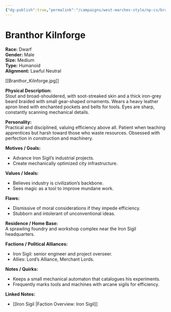 ```yaml
---
{"dg-publish":true,"permalink":"/campaigns/west-marches-style/np-cs/branthor-kilnforge/"}
---
```



# Branthor Kilnforge

**Race:** Dwarf  
**Gender:** Male  
**Size:** Medium  
**Type:** Humanoid  
**Alignment:** Lawful Neutral  

[[Branthor_Kilnforge.jpg]]

**Physical Description:**  
Stout and broad-shouldered, with soot-streaked skin and a thick iron-grey beard braided with small gear-shaped ornaments. Wears a heavy leather apron lined with enchanted pockets and belts for tools. Eyes are sharp, constantly scanning mechanical details.

**Personality:**  
Practical and disciplined, valuing efficiency above all. Patient when teaching apprentices but harsh toward those who waste resources. Obsessed with perfection in construction and machinery.  

**Motives / Goals:**  
- Advance Iron Sigil’s industrial projects.  
- Create mechanically optimized city infrastructure.  

**Values / Ideals:**  
- Believes industry is civilization’s backbone.  
- Sees magic as a tool to improve mundane work.  

**Flaws:**  
- Dismissive of moral considerations if they impede efficiency.  
- Stubborn and intolerant of unconventional ideas.  

**Residence / Home Base:**  
A sprawling foundry and workshop complex near the Iron Sigil headquarters.  

**Factions / Political Alliances:**  
- Iron Sigil: senior engineer and project overseer.  
- Allies: Lord’s Alliance, Merchant Lords.

**Notes / Quirks:**  
- Keeps a small mechanical automaton that catalogues his experiments.  
- Frequently marks tools and machines with arcane sigils for efficiency.

**Linked Notes:**  
- [[Iron Sigil \|Faction Overview: Iron Sigil]]
